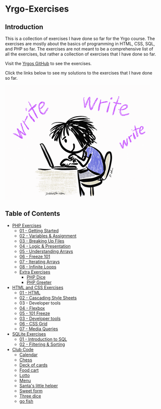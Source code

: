 # Yrgo-Exercises

## Introduction

This is a collection of exercises I have done so far for the Yrgo course. The exercises are mostly about the basics of programming in HTML, CSS, SQL, and PHP so far. The exercises are not meant to be a comprehensive list of all the exercises, but rather a collection of exercises that I have done so far.

Visit the [Yrgos GitHub](https://github.com/yrgo/wu22) to see the exercises.

Click the links below to see my solutions to the exercises that I have done so far.

![Writing](https://github.com/Adishumla/Yrgo-Exercises/blob/main/GIF/readmegif.gif)

## Table of Contents

- <a href="https://github.com/Adishumla/Yrgo-Exercises/tree/main/PHP">PHP Exercises</a>
  - <a href="https://github.com/Adishumla/Yrgo-Exercises/tree/main/PHP/01%20-%20Getting%20Started"> 01 - Getting Started </a>
  - <a href="https://github.com/Adishumla/Yrgo-Exercises/tree/main/PHP/02%20-%20Variables%20%26%20Assignment"> 02 - Variables & Assignment </a>
  - <a href="https://github.com/Adishumla/Yrgo-Exercises/tree/main/PHP/03%20-%20Breaking%20Up%20Files"> 03 - Breaking Up Files </a>
  - <a href="https://github.com/Adishumla/Yrgo-Exercises/tree/main/PHP/04%20-%20Logic%20%26%20Presentation"> 04 - Logic & Presentation </a>
  - <a href="https://github.com/Adishumla/Yrgo-Exercises/tree/main/PHP/05%20-%20Understanding%20Arrays"> 05 - Understanding Arrays </a>
  - <a href="https://github.com/Adishumla/Yrgo-Exercises/tree/main/PHP/06%20-%20Freeze%20101"> 06 - Freeze 101 </a>
  - <a href="https://github.com/Adishumla/Yrgo-Exercises/tree/main/PHP/07%20-%20Iterating%20Arrays"> 07 - Iterating Arrays </a>
  - <a href="https://github.com/Adishumla/Yrgo-Exercises/tree/main/PHP/08%20-%20Infinite%20Loops"> 08 - Infinite Loops </a>
  - <a href="https://github.com/Adishumla/Yrgo-Exercises/tree/main/PHP/Extra-Exercises"> Extra Exercises </a>
    - <a href="https://github.com/Adishumla/Yrgo-Exercises/tree/main/PHP/Extra-Exercises/PHP-Dice"> PHP Dice </a>
    - <a href="https://github.com/Adishumla/Yrgo-Exercises/tree/main/PHP/Extra-Exercises/PHP-Greeter "> PHP Greeter </a>
- <a href="https://github.com/Adishumla/Yrgo-Exercises/tree/main/HTML%20and%20CSS">HTML and CSS Exercises</a>
  - <a href="https://github.com/Adishumla/Yrgo-Exercises/tree/main/HTML%20and%20CSS/01%20-%20HTML">01 - HTML</a>
  - <a href="https://github.com/Adishumla/Yrgo-Exercises/tree/main/HTML%20and%20CSS/02%20-%20Cascading%20Style%20Sheets">02 - Cascading Style Sheets</a>
  - <a href="https://github.com/Adishumla/Yrgo-Exercises/tree/main/HTML%20and%20CSS/03%20-%20Developer%20tools"></a>03 - Developer tools</a>
  - <a href="https://github.com/Adishumla/Yrgo-Exercises/tree/main/HTML%20and%20CSS/04%20-%20Flexbox">04 - Flexbox</a>
  - <a href="https://github.com/Adishumla/Yrgo-Exercises/tree/main/HTML%20and%20CSS/05%20-%20101%20Freeze">05 - 101 Freeze</a>
  - <a href="https://github.com/Adishumla/Yrgo-Exercises/tree/main/HTML%20and%20CSS/03%20-%20Developer%20tools">03 - Developer tools</a>
  - <a href="https://github.com/Adishumla/Yrgo-Exercises/tree/main/HTML%20and%20CSS/06%20-%20CSS%20Grid">06 - CSS Grid</a>
  - <a href="https://github.com/Adishumla/Yrgo-Exercises/tree/main/HTML%20and%20CSS/07%20-%20Media%20Queries">07 - Media Queries</a>
- <a href="https://github.com/Adishumla/Yrgo-Exercises/tree/main/SQLite">SQLite Exercises</a>
  - <a href="https://github.com/Adishumla/Yrgo-Exercises/tree/main/SQLite/01%20-%20Introduction%20to%20SQL">01 - Introduction to SQL</a>
  - <a href="https://github.com/Adishumla/Yrgo-Exercises/tree/main/SQLite/02%20-%20Filtering%20%26%20Sorting">02 - Filtering & Sorting</a>
- <a href="https://github.com/Adishumla/Yrgo-Exercises/tree/main/Club%20Code">Club Code</a>
  - <a href="https://github.com/Adishumla/Yrgo-Exercises/tree/main/Club%20Code/Calendar">Calendar</a>
  - <a href="https://github.com/Adishumla/Yrgo-Exercises/tree/main/Club%20Code/Chess">Chess</a>
  - <a href="https://github.com/Adishumla/Yrgo-Exercises/tree/main/Club%20Code/Deck%20of%20cards">Deck of cards</a>
  - <a href="https://github.com/Adishumla/Yrgo-Exercises/tree/main/Club%20Code/Food%20cart">Food cart</a>
  - <a href="https://github.com/Adishumla/Yrgo-Exercises/tree/main/Club%20Code/Lotto">Lotto</a>
  - <a href="https://github.com/Adishumla/Yrgo-Exercises/tree/main/Club%20Code/Menu">Menu</a>
  - <a href="https://github.com/Adishumla/Yrgo-Exercises/tree/main/Club%20Code/Santa's%20little%20helper">Santa's little helper</a>
  - <a href="https://github.com/Adishumla/Yrgo-Exercises/tree/main/Club%20Code/Sweet%20form">Sweet form</a>
  - <a href="https://github.com/Adishumla/Yrgo-Exercises/tree/main/Club%20Code/Three%20dice">Three dice</a>
  - <a href="https://github.com/Adishumla/Yrgo-Exercises/tree/main/Club%20Code/go%20fish">go fish</a>
